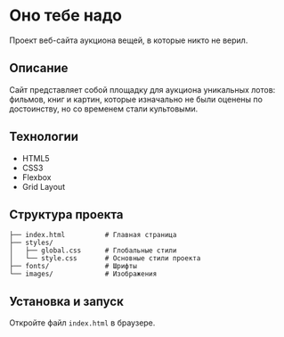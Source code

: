 # Оно тебе надо

Проект веб-сайта аукциона вещей, в которые никто не верил.

## Описание

Сайт представляет собой площадку для аукциона уникальных лотов: фильмов, книг и картин, которые изначально не были оценены по достоинству, но со временем стали культовыми.

## Технологии

- HTML5
- CSS3
- Flexbox
- Grid Layout

## Структура проекта

```
├── index.html          # Главная страница
├── styles/
│   ├── global.css      # Глобальные стили
│   └── style.css       # Основные стили проекта
├── fonts/              # Шрифты
└── images/             # Изображения
```

## Установка и запуск

Откройте файл `index.html` в браузере.
